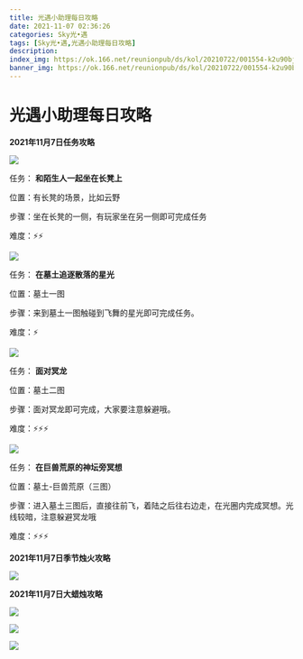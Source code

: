 ```yaml
---
title: 光遇小助理每日攻略
date: 2021-11-07 02:36:26
categories: Sky光•遇
tags: [Sky光•遇,光遇小助理每日攻略]
description: 
index_img: https://ok.166.net/reunionpub/ds/kol/20210722/001554-k2u90bj7ay.png?imageView&thumbnail=600x0&type=jpg
banner_img: https://ok.166.net/reunionpub/ds/kol/20210722/001554-k2u90bj7ay.png?imageView&thumbnail=600x0&type=jpg
---
```

# 光遇小助理每日攻略
  

**2021年11月7日任务攻略**

![](https://ok.166.net/reunionpub/ds/kol/20211107/011118-ctw0sln864.png)

任务： **和陌生人一起坐在长凳上**

位置：有长凳的场景，比如云野

步骤：坐在长凳的一侧，有玩家坐在另一侧即可完成任务

难度：⚡⚡

![](https://ok.166.net/reunionpub/ds/kol/20211107/011157-fzbdyo5ewm.png)

任务： **在墓土追逐散落的星光**

位置：墓土一图

步骤：来到墓土一图触碰到飞舞的星光即可完成任务。

难度：⚡

![](https://ok.166.net/reunionpub/ds/kol/20211107/011421-d59s7zkptv.png)

任务： **面对冥龙**

位置：墓土二图

步骤：面对冥龙即可完成，大家要注意躲避哦。

难度：⚡⚡⚡

![](https://ok.166.net/reunionpub/ds/kol/20211107/011502-236zqv07t5.png)

任务： **在巨兽荒原的神坛旁冥想**

位置：墓土-巨兽荒原（三图）

步骤：进入墓土三图后，直接往前飞，着陆之后往右边走，在光圈内完成冥想。光线较暗，注意躲避冥龙哦

难度：⚡⚡⚡

 **2021年11月7日季节烛火攻略**

![](https://ok.166.net/reunionpub/ds/kol/20211107/011739-or3udfaw7s.png)

  

 **2021年11月7日大蜡烛攻略**

![](https://ok.166.net/reunionpub/ds/kol/20211107/012719-ow591ukqh4.png)

![](https://ok.166.net/reunionpub/ds/kol/20211107/011613-3bzjwqavtf.png)

![](https://ok.166.net/reunionpub/ds/kol/20211107/012613-h4azv35e8u.png)


